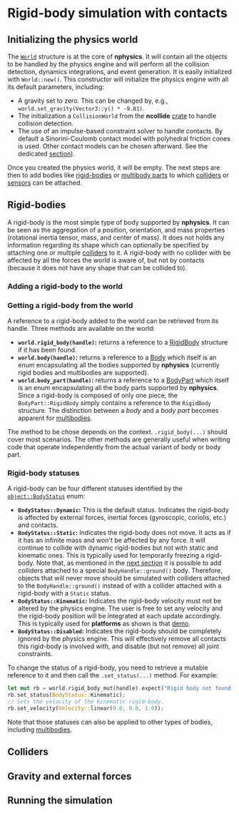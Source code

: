 # Rigid-body simulation with contacts

## Initializing the physics world
The [`World`](/rustdoc/nphysics3d/world/struct.World.html) structure is at the core of **nphysics**. It will contain all the objects to be handled by the physics engine and will perform all the collision detection, dynamics integrations, and event generation. It is easily initialized with `World::new()`. This constructor will initialize the physics engine with all its default parameters, including:

* A gravity set to zero. This can be changed by, e.g., `world.set_gravity(Vector3::y() * -9.81)`.
* The initialization a `CollisionWorld` from the **ncollide** [crate](http://ncollide.org) to handle collision detection.
* The use of an impulse-based constraint solver to handle contacts. By default a Sinorini-Coulomb contact model with
polyhedral friction cones is used. Other contact models can be chosen afterward. See the dedicated [section](contact_models.md)).

Once you created the physics world, it will be empty. The next steps are then to add bodies like [rigid-bodies](/rigid_body_simulations_with_contacts/#rigid-bodies) or [multibody parts](/joint_constraints_and_multibodies/#multibodies) to which [colliders](/rigid_body_simulations_with_contacts/#colliders) or [sensors](/event_handling_and_sensors/#sensors) can be attached.

## Rigid-bodies
A rigid-body is the most simple type of body supported by **nphysics**. It can be seen as the aggregation of a position, orientation, and mass properties (rotational inertia tensor, mass, and center of mass). It does not holds any information regarding its shape which can optionally be specified by attaching one or multiple [colliders](/rigid_body_simulations_with_contacts/#colliders) to it. A rigid-body with no collider with be affected by all the forces the world is aware of, but not by contacts (because it does not have any shape that can be collided to).

### Adding a rigid-body to the world

### Getting a rigid-body from the world
A reference to a rigid-body added to the world can be retrieved from its handle. Three methods are available on the world:

* **`world.rigid_body(handle)`:** returns a reference to a [RigidBody](/rustdoc/nphysics3d/object/struct.RigidBody.html) structure if it has been found.
* **`world.body(handle)`:** returns a reference to a [Body](/rustdoc/nphysics3d/object/enum.Body.html) which itself is an enum encapsulating all the bodies supported by **nphysics** (currently rigid bodies and multibodies are supported).
* **`world.body_part(handle)`:** returns a reference to a [BodyPart](/rustdoc/nphysics3d/object/enum.Body.html) which itself is an enum encapsulating all the body parts supported by **nphysics**. Since a rigid-body is composed of only one piece, the `BodyPart::RigidBody` simply contains a reference to the `RigidBody` structure. The distinction between a _body_ and a _body part_ becomes apparent for [multibodies](/joint_constraints_and_multibodies/#multibodies).

The method to be chose depends on the context. `.rigid_body(...)` should cover most scenarios. The other methods are generally useful when writing code that operate independently from the actual variant of body or body part.

### Rigid-body statuses
A rigid-body can be four different statuses identified by the [`object::BodyStatus`](/rustdoc/nphysics3d/object/enum.BodyStatus.html) enum:

* **`BodyStatus::Dynamic`:** This is the default status. Indicates the rigid-body is affected by external forces, inertial forces (gyroscopic, coriolis, etc.) and contacts.
* **`BodyStatus::Static`:** Indicates the rigid-body does not move. It acts as if it has an infinite mass and won't be affected by any force. It will continue to collide with dynamic rigid-bodies but not with static and kinematic ones. This is typically used for temporarily freezing a rigid-body. Note that, as mentioned in the [next section](/rigid_body_simulations_with_contacts/#colliders) it is possible to add colliders attached to a special `BodyHandle::ground()` body. Therefore, objects that will never move should be simulated with colliders attached to the `BodyHandle::ground()` instead of with a collider attached with a rigid-body with a `Static` status.
* **`BodyStatus::Kinematic`:** Indicates the rigid-body velocity must not be altered by the physics engine. The user is free to set any velocity and the rigid-body position will be integrated at each update accordingly. This is typically used for **platforms** as shown is that [demo](/demo_body_status3/).
* **`BodyStatus::Disabled`:** Indicates the rigid-body should be completely ignored by the physics engine. This will effectively remove all contacts this rigid-body is involved with, and disable (but not remove) all joint constraints.

To change the status of a rigid-body, you need to retrieve a mutable reference to it and then call the `.set_status(...)` method. For example:

```rust
let mut rb = world.rigid_body_mut(handle).expect("Rigid body not found.");
rb.set_status(BodyStatus::Kinematic);
// Sets the velocity of the kinematic rigid-body.
rb.set_velocity(Velocity::linear(0.0, 0.0, 1.0));
```

Note that those statuses can also be applied to other types of bodies, including [multibodies](/joint_constraints_and_multibodies/#multibodies).


## Colliders
## Gravity and external forces
## Running the simulation